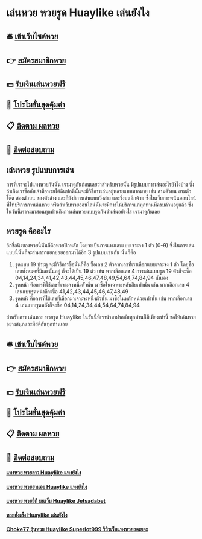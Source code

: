 # เล่นหวย หวยรูด Huaylike เล่นยังไง

## 🛎 [เข้าเว็บไซต์หวย](https://bit.ly/3qN3ZCM)
## 👉 [สมัครสมาชิกหวย](https://bit.ly/3qN3ZCM)
## 💵 [รับเงินเล่นหวยฟรี](https://bit.ly/3RPKJkc)
## 👑 [โปรโมชั่นสุดคุ้มค่า](https://bit.ly/3RPKJkc)
## 📋 [ติดตาม ผลหวย](https://bit.ly/3RPKJkc)
## 📱 [ติดต่อสอบถาม](https://bit.ly/3RPKJkc)

## เล่นหวย รูปแบบการเล่น
การที่เราจะไปแทงหวยกันนั้น เรามาดูกันก่อนเลยว่าสำหรับหวยนั้น มีรูปแบบการเล่นอะไรยังไงบ้าง ซึ่งถ้าเกิดเราซื้อกับเจ้ามือหวยใต้ดินปกตินั้นจะมีวิธีการเล่นอยู่หลายแบบมากมาย เช่น สามตัวบน สามตัวโต๊ด สองตัวบน สองตัวล่าง และก็ยังมีการเล่นแบบวิ่งล่าง และวิ่งบนอีกด้วย ซึ่งในเว็บการพนันออนไลน์ที่ให้บริการการเล่นหวย หรือว่าเว็บหวยออนไลน์นั้นจะมีการให้บริการแก่ทุกท่านที่ครบถ้วนอยู่แล้ว ซึ่งในวันนี้เราจะมาสอนทุกท่านถึงการเล่นหวยแบบรูดกันว่าเล่นอย่างไร เรามาดูกันเลย

## หวยรูด คืออะไร
อีกชื่อนึงของหวยนี้นั่นก็คือหวยปักหลัก โดยจะเป็นการแทงเลขแบบเจาะจง 1 ตัว (0-9) ซึ่งในการเล่นแบบนี้นั้นก็จะสามารถแยกย่อยออกมาได้อีก 3 รูปแบบเช่นกัน นั่นก็คือ
1. รูดแบบ 19 ประตู จะมีวิธีการซื้อนั่นก็คือ ซื้อเลข 2 ตัวจากเลขที่เราเลือกแบบเจาะจง 1 ตัว โดยซื้อเลขทั้งหมดที่มีเลขนั้นอยู่ ก็จะได้เป็น 19 ตัว เช่น หากเลือกเลข 4 การเล่นแบบรูด 19 ตัวก็จะซื้อ 04,14,24,34,41,42,43,44,45,46,47,48,49,54,64,74,84,94 นั่นเอง
2. รูดหน้า คือการที่ใช้เลขที่เจาะจงหนึ่งตัวนั้น มาซื้อในเฉพาะหลับสิบเท่านั้น เช่น หากเลือกเลข 4 เล่นแบบรูดหน้าก็จะซื้อ 41,42,43,44,45,46,47,48,49 
3. รูดหลัง คือการที่ใช้เลขที่เลือกมาเจาะจงหนึ่งตัวนั้น มาซื้อในหลักหน่วยเท่านั้น เช่น หากเลือกเลข 4 เล่นแบบรูดหลังก็จะซื้อ 04,14,24,34,44,54,64,74,84,94 

สำหรับการ เล่นหวย หวยรูด Huaylike ในวันนี้ที่เรานำมาฝากกับทุกท่านก็มีเพียงเท่านี้ ขอให้เล่นหวยอย่างสนุกและมีสติกันทุกท่านเลย

## 🛎 [เข้าเว็บไซต์หวย](https://bit.ly/3qN3ZCM)
## 👉 [สมัครสมาชิกหวย](https://bit.ly/3qN3ZCM)
## 💵 [รับเงินเล่นหวยฟรี](https://bit.ly/3RPKJkc)
## 👑 [โปรโมชั่นสุดคุ้มค่า](https://bit.ly/3RPKJkc)
## 📋 [ติดตาม ผลหวย](https://bit.ly/3RPKJkc)
## 📱 [ติดต่อสอบถาม](https://bit.ly/3RPKJkc)

#### [แทงหวย หวยลาว Huaylike แทงยังไง](https://atom.io/themes/แทงหวย%20หวยลาว%20Huaylike%20แทงยังไง)
#### [แทงหวย หวยฮานอย Huaylike แทงยังไง](https://atom.io/themes/แทงหวย%20หวยฮานอย%20Huaylike%20แทงยังไง)
#### [แทงหวย หวยยี่กี บนเว็บ Huaylike Jetsadabet](https://atom.io/themes/แทงหวย%20หวยยี่กี%20บนเว็บ%20Huaylike%20Jetsadabet)
#### [หวยฮั่งเส็ง Huaylike เล่นยังไง](https://atom.io/themes/หวยฮั่งเส็ง%20Huaylike%20เล่นยังไง)
#### [Choke77 ลุ้นหวย Huaylike Superlot999 รีวิวเว็บแทงหวยลดเยอะ](https://atom.io/themes/Choke77%20ลุ้นหวย%20Huaylike%20Superlot999%20รีวิวเว็บแทงหวยลดเยอะ)